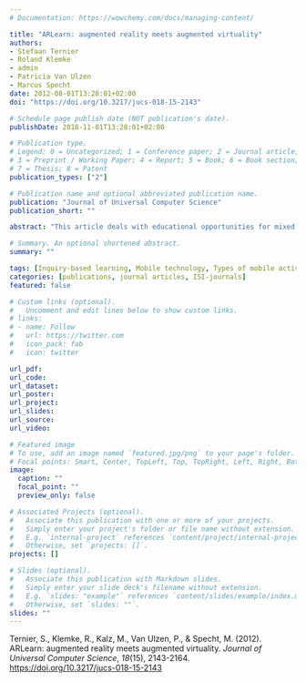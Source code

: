 ```yaml
---
# Documentation: https://wowchemy.com/docs/managing-content/

title: "ARLearn: augmented reality meets augmented virtuality"
authors:
- Stefaan Ternier
- Roland Klemke
- admin
- Patricia Van Ulzen
- Marcus Specht 
date: 2012-08-01T13:28:01+02:00
doi: "https://doi.org/10.3217/jucs-018-15-2143"

# Schedule page publish date (NOT publication's date).
publishDate: 2018-11-01T13:28:01+02:00

# Publication type.
# Legend: 0 = Uncategorized; 1 = Conference paper; 2 = Journal article;
# 3 = Preprint / Working Paper; 4 = Report; 5 = Book; 6 = Book section;
# 7 = Thesis; 8 = Patent
publication_types: ["2"]

# Publication name and optional abbreviated publication name.
publication: "Journal of Universal Computer Science"
publication_short: ""

abstract: "This article deals with educational opportunities for mixed reality games and related scenarios for learning. It discusses several issues and educational challenges to be tackled when linking augmented reality and augmented virtuality. Second, the paper describes the architecture of the ARLearn system which offers highly flexible support for different educational settings. Three prototypical use cases implemented based on the underlying ARLearn framework are discussed, which are a field trip system, an augmented Google StreetView client called StreetLearn, and a real time crisis intervention game. ARLearn combines real time notification and mixed reality games across Mobile Augmented Reality and Virtual Reality and the authors aim to use the underlying (open source) framework for further case studies and mixed reality applications for learning support."

# Summary. An optional shortened abstract.
summary: ""

tags: [Inquiry-based learning, Mobile technology, Types of mobile activities, Learners agency, Agency dimensions]
categories: [publications, journal articles, ISI-journals]
featured: false

# Custom links (optional).
#   Uncomment and edit lines below to show custom links.
# links:
# - name: Follow
#   url: https://twitter.com
#   icon_pack: fab
#   icon: twitter

url_pdf:
url_code:
url_dataset:
url_poster:
url_project:
url_slides:
url_source:
url_video:

# Featured image
# To use, add an image named `featured.jpg/png` to your page's folder. 
# Focal points: Smart, Center, TopLeft, Top, TopRight, Left, Right, BottomLeft, Bottom, BottomRight.
image:
  caption: ""
  focal_point: ""
  preview_only: false

# Associated Projects (optional).
#   Associate this publication with one or more of your projects.
#   Simply enter your project's folder or file name without extension.
#   E.g. `internal-project` references `content/project/internal-project/index.md`.
#   Otherwise, set `projects: []`.
projects: []

# Slides (optional).
#   Associate this publication with Markdown slides.
#   Simply enter your slide deck's filename without extension.
#   E.g. `slides: "example"` references `content/slides/example/index.md`.
#   Otherwise, set `slides: ""`.
slides: ""
---
```


Ternier, S., Klemke, R., Kalz, M., Van Ulzen, P., & Specht, M. (2012). ARLearn: augmented reality meets augmented virtuality. *Journal of Universal Computer Science*, *18*(15), 2143-2164. https://doi.org/10.3217/jucs-018-15-2143
